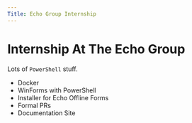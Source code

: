 ```yaml
---
Title: Echo Group Internship
---
```


# Internship At The Echo Group

Lots of `PowerShell` stuff.

* Docker
* WinForms with PowerShell
* Installer for Echo Offline Forms
* Formal PRs
* Documentation Site